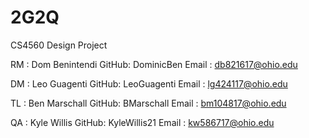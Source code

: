 # 2G2Q
CS4560 Design Project

RM : Dom Benintendi
  GitHub: DominicBen
  Email : db821617@ohio.edu

DM : Leo Guagenti
  GitHub: LeoGuagenti
  Email : lg424117@ohio.edu

TL : Ben Marschall
  GitHub: BMarschall
  Email : bm104817@ohio.edu

QA : Kyle Willis
  GitHub: KyleWillis21
  Email : kw586717@ohio.edu
